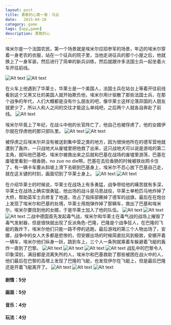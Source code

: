 ```yaml
---
layout: post
title: 勇敢的心第一章：乌云
date:   2015-04-18
category: game
tags: [app,game]
description: 勇敢的心
---
```


埃米尔是一个法国农民，第一个场景就是埃米尔应招参军的场景，年迈的埃米尔穿着一身老农的衣服，站在一个征兵的院子里，当他走进征兵的那个小屋之后，他就换上了一身军装，然后进行了简单的新兵训练，然后就跟许多法国士兵一起坐着火车开往前线。

![Alt text](http://obhvbhenx.bkt.clouddn.com//image/blog/valiantheartimg_0309.png)
![Alt text](http://obhvbhenx.bkt.clouddn.com//image/blog/valiantheartimg_0310.png) 
<!-- more -->

在火车上他遇到了华莱士，华莱士是一个美国人，法国士兵在站台上等着开往前线看到这个又黑又壮的美国人就开始欺负他，埃米尔用计驱散了那些法国士兵，在那个战争的年代，人们大概都是没有什么朋友的吧，像华莱士这样沦落异国的人朋友就更少了，所以人和人之间的交往才能这么单纯吧，之后两个人就各自奔赴了前线。
![Alt text](http://obhvbhenx.bkt.clouddn.com//image/blog/valiantheartimg_0314.png)

埃米尔毕竟上了年纪，在战斗中他的长官阵亡了，他自己也被俘虏了，他的女婿伊尔就在俘虏他的那只部队里。
![Alt text](http://obhvbhenx.bkt.clouddn.com//image/blog/valiantheartimg_0317.png)
![Alt text](http://obhvbhenx.bkt.clouddn.com//image/blog/valiantheartimg_0324.png)

被俘虏之后埃米尔并没有被送到集中营之类的地方，因为很快他所在的德军营地就遭到了轰炸，一只战地犬从废墟里把他救了出来，这只战地犬可以说是游戏的第二主角，就叫他巴基吧，埃米尔被救出来之后就和巴基在战场的废墟里游荡，巴基在废墟里看到一根香肠，no zuo no die啊，巴基在去捡香肠的时候被铁丝网卡住了，有一辆卡车要从斜坡上滑下去砸到巴基身上，埃米尔不忍心放下巴基自己走，就在这关键的时刻，画面切到了华莱士身上。
![Alt text](http://obhvbhenx.bkt.clouddn.com//image/blog/valiantheartimg_0323.png)
![Alt text](http://obhvbhenx.bkt.clouddn.com//image/blog/valiantheartimg_0326.png)


在介绍华莱士的时候说，华莱士在战场上有多勇猛，战争带给他的痛苦就有多深，华莱士在战场上确实很勇猛，他出场的战斗是马恩战役，华莱士单枪匹马地炸掉了大桥，帮助英军士兵修复了地道，攻占了指挥部撕掉了德军的战旗，最后在在炮台上发现了埃米尔和巴基的处境，华莱士用炮弹炸掉了那辆车，救出了巴基和埃米尔，埃米尔要找到他的女婿，于是华莱士加入了他的队伍。
![Alt text](http://obhvbhenx.bkt.clouddn.com//image/blog/valiantheartimg_0320.png)
![Alt text](http://obhvbhenx.bkt.clouddn.com//image/blog/valiantheartimg_0322.png)
![Alt text](http://obhvbhenx.bkt.clouddn.com//image/blog/valiantheartimg_0334.png)
二战中德国首先发起毒气战，埃米尔和华莱士在毒气战的战场上摧毁了毒气发射器，但是很快就出现了反派角色-巴隆，巴隆是个战争狂人，在巴隆的飞艇的轰炸下，埃米尔他们只能一路不停的逃跑，最后游戏的第三个人物出场了，安娜，战争中的女人大多都是悲惨的，但安娜出场的时候简直拉风到极致，安娜开着一辆车，埃米尔他们纵身一跃，跳到车上，三个人一条狗就乘着车躲避着飞艇的轰炸一直到了巴黎。
![Alt text](http://obhvbhenx.bkt.clouddn.com//image/blog/valiantheartimg_0346.png)
![Alt text](http://obhvbhenx.bkt.clouddn.com//image/blog/valiantheartimg_0338.png)
![Alt text](http://obhvbhenx.bkt.clouddn.com//image/blog/valiantheartimg_0341.png)
![Alt text](http://obhvbhenx.bkt.clouddn.com//image/blog/valiantheartimg_0342.png)
战乱中的巴黎令人印象深刻，满目都是流离失所的人，埃米尔和巴基救助了那些被困在战火中的人，他们最后在巴黎的高塔上发现了巴隆的飞艇，也发现伊尔在飞艇上，但是最后巴隆还是开着飞艇离开了。
![Alt text](http://obhvbhenx.bkt.clouddn.com//image/blog/valiantheartimg_0349.png)
![Alt text](http://obhvbhenx.bkt.clouddn.com//image/blog/valiantheartimg_0351.png)
![Alt text](http://obhvbhenx.bkt.clouddn.com//image/blog/valiantheartimg_0357.png)




#### 剧情：5分

#### 画面：5分

#### 音乐：4分

#### 玩法：4分


